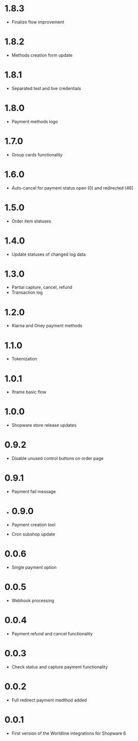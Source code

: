 # 1.8.3
- Finalize flow improvement

# 1.8.2
- Methods creation form update

# 1.8.1
- Separated test and live credentials

# 1.8.0
- Payment methods logo 

# 1.7.0
- Group cards functionality 

# 1.6.0
- Auto-cancel for payment status open (0) and redirected (46) 

# 1.5.0
- Order item statuses

 # 1.4.0
- Update statuses of changed log data
 
# 1.3.0
- Partial capture, cancel, refund
- Transaction log

# 1.2.0
- Klarna and Oney payment methods

# 1.1.0
- Tokenization

# 1.0.1
- Iframe basic flow

# 1.0.0
- Shopware store release updates

# 0.9.2
- Disable unused control buttons on order page

# 0.9.1
- Payment fail message

- # 0.9.0
- Payment creation tool
- Cron subshop update

# 0.0.6
- Single payment option

# 0.0.5
- Webhook processing

# 0.0.4
- Payment refund and cancel functionality

# 0.0.3
- Check status and capture payment functionality

# 0.0.2
- Full redirect payment medthod added

# 0.0.1
- First version of the Worldline integrations for Shopware 6
